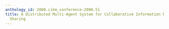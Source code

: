 ```yaml
---
anthology_id: 2000.cikm_conference-2000.51
title: A Distributed Multi-Agent System for Collaborative Information Management and
  Sharing
---
```

